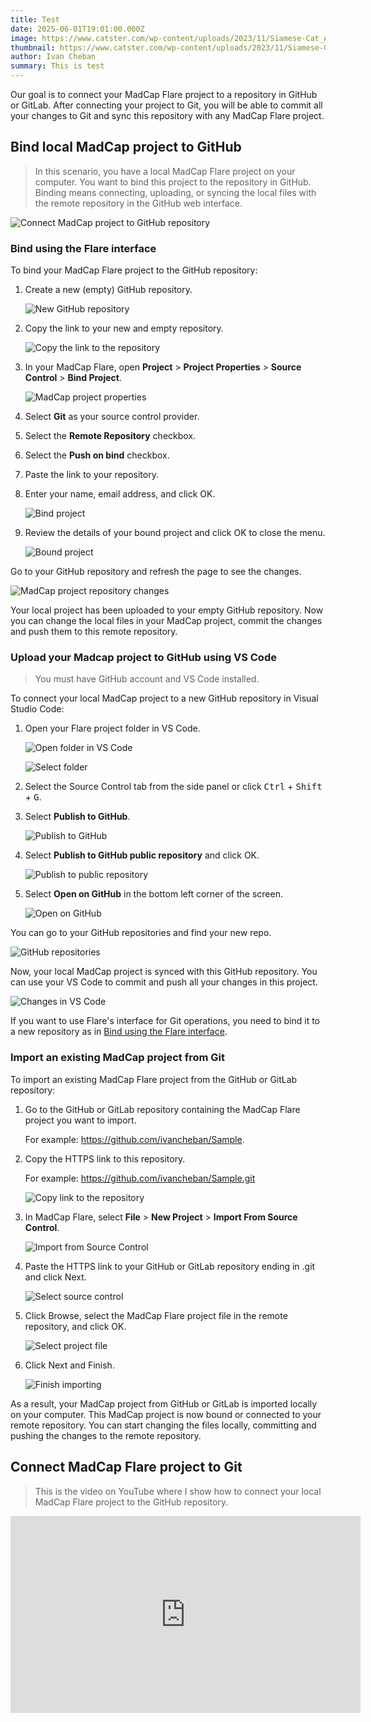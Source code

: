 ```yaml
---
title: Test
date: 2025-06-01T19:01:00.000Z
image: https://www.catster.com/wp-content/uploads/2023/11/Siamese-Cat_Andreas-LischkaPixabay.jpg.webp
thumbnail: https://www.catster.com/wp-content/uploads/2023/11/Siamese-Cat_Andreas-LischkaPixabay.jpg.webp
author: Ivan Cheban
summary: This is test
---
```

Our goal is to connect your MadCap Flare project to a repository in GitHub or GitLab. After connecting your project to Git, you will be able to commit all your changes to Git and sync this repository with any MadCap Flare project.

## Bind local MadCap project to GitHub

> In this scenario, you have a local MadCap Flare project on your computer. You want to bind this project to the repository in GitHub. Binding means connecting, uploading, or syncing the local files with the remote repository in the GitHub web interface.

![Connect MadCap project to GitHub repository](./img/flare-git.png)

### Bind using the Flare interface

To bind your MadCap Flare project to the GitHub repository:

1. Create a new (empty) GitHub repository.

    ![New GitHub repository](./img/new-github-repo.png)

2. Copy the link to your new and empty repository.

    ![Copy the link to the repository](./img/github-repo-link.png)

3. In your MadCap Flare, open **Project** > **Project Properties** > **Source Control** > **Bind Project**.

    ![MadCap project properties](./img/project-properties.png)

4. Select **Git** as your source control provider.

5. Select the **Remote Repository** checkbox.

6. Select the **Push on bind** checkbox.

7. Paste the link to your repository.

8. Enter your name, email address, and click OK.

    ![Bind project](./img/bind-project.png)

9. Review the details of your bound project and click OK to close the menu.

    ![Bound project](./img/bound-project.png)

Go to your GitHub repository and refresh the page to see the changes.

![MadCap project repository changes](./img/madcap-project-repo.png)

Your local project has been uploaded to your empty GitHub repository. Now you can change the local files in your MadCap project, commit the changes and push them to this remote repository.

### Upload your Madcap project to GitHub using VS Code

> You must have GitHub account and VS Code installed.

To connect your local MadCap project to a new GitHub repository in Visual Studio Code:

1. Open your Flare project folder in VS Code.

    ![Open folder in VS Code](./img/open-folder-vscode.png)

    ![Select folder](./img/select-folder.png)

2. Select the Source Control tab from the side panel or click <kbd>Ctrl</kbd> + <kbd>Shift</kbd> + <kbd>G</kbd>.

3. Select **Publish to GitHub**.

    ![Publish to GitHub](./img/publish-github.png)

4. Select **Publish to GitHub public repository** and click OK.

    ![Publish to public repository](./img/public-repo.png)

5. Select **Open on GitHub** in the bottom left corner of the screen.

    ![Open on GitHub](./img/open-github.png)

You can go to your GitHub repositories and find your new repo.

![GitHub repositories](./img/github-repos.png)

Now, your local MadCap project is synced with this GitHub repository. You can use your VS Code to commit and push all your changes in this project.

![Changes in VS Code](./img/changes-vscode.png)

If you want to use Flare's interface for Git operations, you need to bind it to a new repository as in [Bind using the Flare interface](#bind-using-the-flare-interface).

### Import an existing MadCap project from Git

To import an existing MadCap Flare project from the GitHub or GitLab repository:

1. Go to the GitHub or GitLab repository containing the MadCap Flare project you want to import.

    For example: https://github.com/ivancheban/Sample.

2. Copy the HTTPS link to this repository.

    For example: https://github.com/ivancheban/Sample.git

    ![Copy link to the repository](./img/copy-link.png)

3. In MadCap Flare, select **File** > **New Project** > **Import From Source Control**.

    ![Import from Source Control](./img/import-source-control.png)

4. Paste the HTTPS link to your GitHub or GitLab repository ending in .git and click Next.

    ![Select source control](./img/select-source-control.png)

5. Click Browse, select the MadCap Flare project file in the remote repository, and click OK.

    ![Select project file](./img/select-project-file.png)

6. Click Next and Finish.

    ![Finish importing](./img/finish-import.png)

As a result, your MadCap project from GitHub or GitLab is imported locally on your computer. This MadCap project is now bound or connected to your remote repository. You can start changing the files locally, committing and pushing the changes to the remote repository.

## Connect MadCap Flare project to Git

> This is the video on YouTube where I show how to connect your local MadCap Flare project to the GitHub repository.

<iframe width="560" height="315" src="https://www.youtube.com/embed/8TDqoyx_Wa8" frameborder="0" allow="accelerometer; autoplay; clipboard-write; encrypted-media; gyroscope; picture-in-picture" allowfullscreen></iframe>
